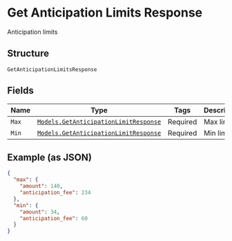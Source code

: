 
# Get Anticipation Limits Response

Anticipation limits

## Structure

`GetAnticipationLimitsResponse`

## Fields

| Name | Type | Tags | Description |
|  --- | --- | --- | --- |
| `Max` | [`Models.GetAnticipationLimitResponse`](../../doc/models/get-anticipation-limit-response.md) | Required | Max limit |
| `Min` | [`Models.GetAnticipationLimitResponse`](../../doc/models/get-anticipation-limit-response.md) | Required | Min limit |

## Example (as JSON)

```json
{
  "max": {
    "amount": 140,
    "anticipation_fee": 234
  },
  "min": {
    "amount": 34,
    "anticipation_fee": 60
  }
}
```

